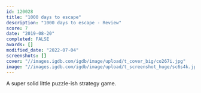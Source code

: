 ```yaml
---
id: 120028
title: "1000 days to escape"
description: "1000 days to escape - Review"
score: 7
date: "2019-08-20"
completed: FALSE
awards: []
modified_date: "2022-07-04"
screenshots: []
cover: "//images.igdb.com/igdb/image/upload/t_cover_big/co267i.jpg"
image: "//images.igdb.com/igdb/image/upload/t_screenshot_huge/sc6s4k.jpg"
---
```

A super solid little puzzle-ish strategy game.